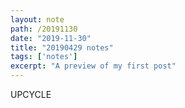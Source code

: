 ```yaml
---
layout: note
path: /20191130
date: "2019-11-30"
title: "20190429 notes"
tags: ['notes']
excerpt: "A preview of my first post"
---
```


UPCYCLE
